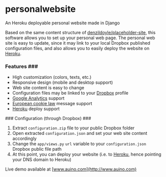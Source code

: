 # personalwebsite
An Heroku deployable personal website made in Django

Based on the same content structure of [denzildoyle/placeholder-site](https://github.com/denzildoyle/placeholder-site), this software allows you to set up your personal web page.
The personal web site is easy to update, since it may link to your local Dropbox published configuration files, and also allows you to easily deploy the website on [Heroku](https://heroku.com).

### Features ###
 * High customization (colors, texts, etc.)
 * Responsive design (mobile and desktop support)
 * Web site content is easy to change
 * Configuration files may be linked to your [Dropbox](https://www.dropbox.com) profile
 * [Google Analytics](https://analytics.google.com) support
 * [European cookie law](http://ec.europa.eu/ipg/basics/legal/cookies/index_en.htm) message support
 * [Heroku](https://heroku.com) deploy support

### Configuration (through Dropbox) ###
 1. Extract `configuration.zip` file to your public Dropbox folder
 2. Open extracted `configuration.json` and set your web site content accordingly
 3. Change the `app/views.py` `url` variable to your `configuration.json` Dropbox public file path
 4. At this point, you can deploy your website (i.e. to [Heroku](https://heroku.com), hence pointing your DNS domain to Heroku)

Live demo available at [www.auino.com](http://www.auino.com)
